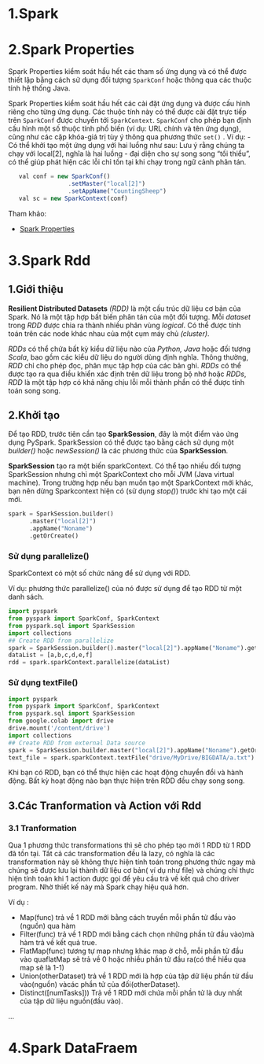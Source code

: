 # 1.Spark
# 2.Spark Properties
  Spark Properties kiểm soát hầu hết các tham số ứng dụng và có thể được thiết lập bằng cách sử dụng đối tượng `SparkConf` hoặc thông qua các thuộc tính hệ thống Java.
  
  Spark Properties kiểm soát hầu hết các cài đặt ứng dụng và được cấu hình riêng cho từng ứng dụng. Các thuộc tính này có thể được cài đặt trực tiếp trên `SparkConf` được chuyển tới `SparkContext`. `SparkConf` cho phép bạn định cấu hình một số thuộc tính phổ biến (ví dụ: URL chính và tên ứng dụng), cũng như các cặp khóa-giá trị tùy ý thông qua phương thức `set()` . Ví dụ: 
    - Có thể khởi tạo một ứng dụng với hai luồng như sau: Lưu ý rằng chúng ta chạy với local[2], nghĩa là hai luồng - đại diện cho sự song song “tối thiểu”, có thể giúp phát hiện các lỗi chỉ tồn tại khi chạy trong ngữ cảnh phân tán.   
 
 ```Javascript
    val conf = new SparkConf()
                  .setMaster("local[2]")
                  .setAppName("CountingSheep")
    val sc = new SparkContext(conf)
   ```
   Tham khảo:
   * [Spark Properties](https://apache.googlesource.com/spark/+/master/docs/configuration.md)
# 3.Spark Rdd
## 1.Giới thiệu
<p><b>Resilient Distributed Datasets</b> <i>(RDD)</i> là một cấu trúc dữ liệu cơ bản của Spark. Nó là một tập hợp bất biến phân tán của một đối tượng. Mỗi <i>dataset</i> trong <i>RDD</i> được chia ra thành nhiều phân vùng <i>logical</i>. Có thể được tính toán trên các node khác nhau của một cụm máy chủ <i>(cluster)</i>.</p>

<p><i>RDDs</i> có thể chứa bất kỳ kiểu dữ liệu nào của <i>Python, Java</i> hoặc đối tượng <i>Scala</i>, bao gồm các kiểu dữ liệu do người dùng định nghĩa. Thông thường, <i>RDD</i> chỉ cho phép đọc, phân mục tập hợp của các bản ghi. <i>RDDs</i> có thể được tạo ra qua điều khiển xác định trên dữ liệu trong bộ nhớ hoặc <i>RDDs</i>, <i>RDD</i> là một tập hợp có khả năng chịu lỗi mỗi thành phần có thể được tính toán song song.</p>

## 2.Khởi tạo
Để tạo RDD, trước tiên cần tạo **SparkSession**, đây là một điểm vào ứng dụng PySpark. SparkSession có thể được tạo bằng cách sử dụng một *builder()* hoặc *newSession()* là các phương thức của **SparkSession**.

**SparkSession** tạo ra một biến sparkContext. Có thể tạo nhiều đối tượng SparkSession nhưng chỉ một SparkContext cho mỗi JVM (Java virtual machine). Trong trường hợp nếu bạn muốn tạo một SparkContext mới khác, bạn nên dừng Sparkcontext hiện có (sử dụng  *stop()*) trước khi tạo một cái mới.


```python
spark = SparkSession.builder()
      .master("local[2]")
      .appName("Noname")
      .getOrCreate()
```
### Sử dụng parallelize()

SparkContext có một số chức năng để sử dụng với RDD.

Ví dụ: phương thức parallelize() của nó được sử dụng để tạo RDD từ một danh sách.

```python
import pyspark
from pyspark import SparkConf, SparkContext
from pyspark.sql import SparkSession
import collections
## Create RDD from parallelize
spark = SparkSession.builder().master("local[2]").appName("Noname").getOrCreate()
dataList = [a,b,c,d,e,f]
rdd = spark.sparkContext.parallelize(dataList)
```

### Sử dụng textFile()

```python
import pyspark
from pyspark import SparkConf, SparkContext
from pyspark.sql import SparkSession
from google.colab import drive
drive.mount('/content/drive')
import collections
## Create RDD from external Data source
spark = SparkSession.builder.master("local[2]").appName("Noname").getOrCreate()
text_file = spark.sparkContext.textFile("drive/MyDrive/BIGDATA/a.txt")
```
Khi bạn có RDD, bạn có thể thực hiện các hoạt động chuyển đổi và hành động. Bất kỳ hoạt động nào bạn thực hiện trên RDD đều chạy song song.
## 3.Các Tranformation và Action với Rdd
### 3.1 Tranformation

<p>Qua 1 phương thức transformations thì sẽ cho phép tạo mới 1 RDD từ 1 RDD đã tồn tại. Tất cả các transformation đều là lazy, có nghĩa là các transformation này sẽ không thực hiện tính toán trong phương thức ngay mà chúng sẽ được lưu lại thành dữ liệu cơ bản( ví dụ như file) và chúng chỉ thực hiện tính toán khi 1 action được gọi để yêu cầu trả về kết quả cho driver program. Nhờ thiết kế này mà Spark chạy hiệu quả hơn.</p>

Ví dụ :

<ul>
  <li>Map(func)	trả về 1 RDD mới bằng cách truyền mỗi phần tử đầu vào (nguồn) qua hàm</li>
  <li>Filter(func) trả về 1 RDD mới bằng cách chọn những phần tử đầu vào)mà hàm trả về kết quả true.</li>
  <li>FlatMap(func) tương tự map nhưng khác map ở chỗ, mỗi phần tử đầu vào quaflatMap sẽ trả về 0 hoặc nhiều phần tử đầu ra(có thể hiểu qua map sẽ là 1-1)</li>
  <li>Union(otherDataset)	trả về 1 RDD mới là hợp của tập dữ liệu phần tử đầu vào(nguồn) vàcác phần tử của đối(otherDataset).</li>
  <li>Distinct([numTasks]))	Trả về 1 RDD mới chứa mỗi phần tử là duy nhất của tập dữ liệu nguồn(đầu vào).</li>  
</ul>
...


# 4.Spark DataFraem
